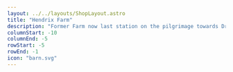 ```yaml
---
layout: ../../layouts/ShopLayout.astro
title: "Hendrix Farm"
description: "Former Farm now last station on the pilgrimage towards Drakkenheim"
columnStart: -10
columnEnd: -5
rowStart: -5
rowEnd: -1
icon: "barn.svg"
---
```

